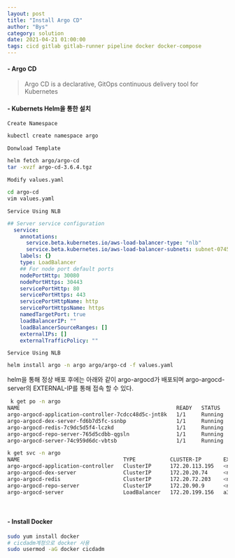 ```yaml
---
layout: post
title: "Install Argo CD"
author: "Bys"
category: solution
date: 2021-04-21 01:00:00
tags: cicd gitlab gitlab-runner pipeline docker docker-compose
---
```



#### - Argo CD  
> Argo CD is a declarative, GitOps continuous delivery tool for Kubernetes  


#### - Kubernets Helm을 통한 설치

`Create Namespace`  
```bash
kubectl create namespace argo
```   

`Donwload Template`  
```bash
helm fetch argo/argo-cd
tar -xvzf argo-cd-3.6.4.tgz
```   

`Modify values.yaml`  
```bash
cd argo-cd
vim values.yaml
```   

`Service Using NLB`  
```yaml
## Server service configuration
  service:
    annotations:
      service.beta.kubernetes.io/aws-load-balancer-type: "nlb"
      service.beta.kubernetes.io/aws-load-balancer-subnets: subnet-0745ae9d00efcb688, subnet-070711a376c168a6e
    labels: {}
    type: LoadBalancer
    ## For node port default ports
    nodePortHttp: 30080
    nodePortHttps: 30443
    servicePortHttp: 80
    servicePortHttps: 443
    servicePortHttpName: http
    servicePortHttpsName: https
    namedTargetPort: true
    loadBalancerIP: ""
    loadBalancerSourceRanges: []
    externalIPs: []
    externalTrafficPolicy: ""
```   

`Service Using NLB`  
```bash
helm install argo -n argo argo/argo-cd -f values.yaml
```  

helm을 통해 정상 배포 후에는 아래와 같이 argo-argocd가 배포되며 argo-argocd-server의 EXTERNAL-IP를 통해 접속 할 수 있다.  
```bash
 k get po -n argo
NAME                                                  READY   STATUS    RESTARTS   AGE
argo-argocd-application-controller-7cdcc48d5c-jnt8k   1/1     Running   0          62m
argo-argocd-dex-server-fd6b7d5fc-ssnbp                1/1     Running   0          62m
argo-argocd-redis-7c9dc5d5f4-lczkd                    1/1     Running   0          62m
argo-argocd-repo-server-765d5cdbb-qgsln               1/1     Running   0          62m
argo-argocd-server-74c959d6dc-vbtsb                   1/1     Running   0          62m

k get svc -n argo
NAME                                 TYPE           CLUSTER-IP       EXTERNAL-IP                                                                          PORT(S)                      AGE
argo-argocd-application-controller   ClusterIP      172.20.113.195   <none>                                                                               8082/TCP                     62m
argo-argocd-dex-server               ClusterIP      172.20.20.74     <none>                                                                               5556/TCP,5557/TCP            62m
argo-argocd-redis                    ClusterIP      172.20.72.203    <none>                                                                               6379/TCP                     62m
argo-argocd-repo-server              ClusterIP      172.20.90.9      <none>                                                                               8081/TCP                     62m
argo-argocd-server                   LoadBalancer   172.20.199.156   a365a14fe8cfd40d3905ff4ee69d52e0-**.elb.ap-northeast-2.amazonaws.com                 80:31017/TCP,443:31146/TCP   62m
```



<br>

#### - Install Docker  
```bash
sudo yum install docker
# cicdadm계정으로 docker 사용
sudo usermod -aG docker cicdadm
```
<br>
